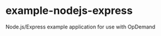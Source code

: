 example-nodejs-express
======================

Node.js/Express example application for use with OpDemand